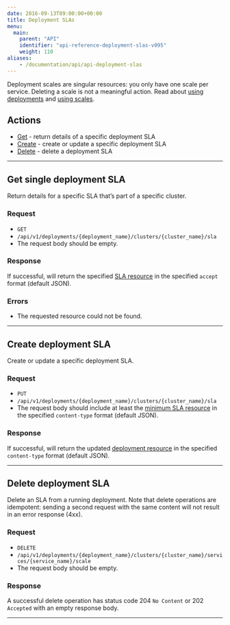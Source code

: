 ```yaml
---
date: 2016-09-13T09:00:00+00:00
title: Deployment SLAs
menu:
  main:
    parent: "API"
    identifier: "api-reference-deployment-slas-v095"
    weight: 110
aliases:
    - /documentation/api/api-deployment-slas
---
```

Deployment scales are singular resources: you only have one scale per service. Deleting a scale is not a meaningful action. Read about [using deployments](/documentation/using-vamp/deployments/) and [using scales](/documentation/using-vamp/blueprints/#scale).

## Actions

 * [Get](/documentation/api/v0.9.5/api-deployment-slas/#get-single-deployment-sla) - return details of a specific deployment SLA
 * [Create](/documentation/api/v0.9.5/api-deployment-slas/#create-deployment-sla) - create or update a specific deployment SLA
 * [Delete](/documentation/api/v0.9.5/api-deployment-slas/#delete-deployment-sla) - delete a deployment SLA

--------------

## Get single deployment SLA

Return details for a specific SLA that’s part of a specific cluster.

### Request
* `GET`
* `/api/v1/deployments/{deployment_name}/clusters/{cluster_name}/sla`
* The request body should be empty.

### Response
If successful, will return the specified [SLA resource](/documentation/api/v0.9.5/api-slas/#sla-resource) in the specified `accept` format (default JSON).

### Errors
* The requested resource could not be found.

--------------

## Create deployment SLA

Create or update a specific deployment SLA.

### Request
* `PUT`
* `/api/v1/deployments/{deployment_name}/clusters/{cluster_name}/sla`
* The request body should include at least the [minimum SLA resource](/documentation/api/v0.9.5/api-slas/#sla-resource) in the specified `content-type` format (default JSON).

### Response
If successful, will return the updated [deployment resource](/documentation/api/v0.9.5/api-deployments/#deployment-resource) in the specified `content-type` format (default JSON).

--------------

## Delete deployment SLA

Delete an SLA from a running deployment. Note that delete operations are idempotent: sending a second request with the same content will not result in an error response (4xx).

### Request
* `DELETE`
* `/api/v1/deployments/{deployment_name}/clusters/{cluster_name}/services/{service_name}/scale`
* The request body should be empty.

### Response
A successful delete operation has status code 204 `No Content` or 202 `Accepted` with an empty response body.

--------------

